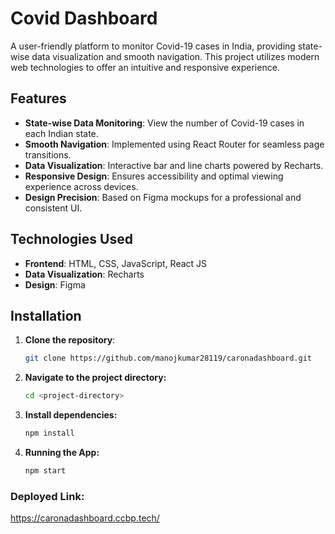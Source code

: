 # Covid Dashboard

A user-friendly platform to monitor Covid-19 cases in India, providing state-wise data visualization and smooth navigation. This project utilizes modern web technologies to offer an intuitive and responsive experience.

## Features

- **State-wise Data Monitoring**: View the number of Covid-19 cases in each Indian state.
- **Smooth Navigation**: Implemented using React Router for seamless page transitions.
- **Data Visualization**: Interactive bar and line charts powered by Recharts.
- **Responsive Design**: Ensures accessibility and optimal viewing experience across devices.
- **Design Precision**: Based on Figma mockups for a professional and consistent UI.

## Technologies Used

- **Frontend**: HTML, CSS, JavaScript, React JS
- **Data Visualization**: Recharts
- **Design**: Figma

## Installation

1. **Clone the repository**:
   ```bash
   git clone https://github.com/manojkumar28119/caronadashboard.git

2. **Navigate to the project directory:**
   ```bash
   cd <project-directory>
   
3. **Install dependencies:**
   ```bash
   npm install

4. **Running the App:**
   ```bash
   npm start

### Deployed Link: 
https://caronadashboard.ccbp.tech/
